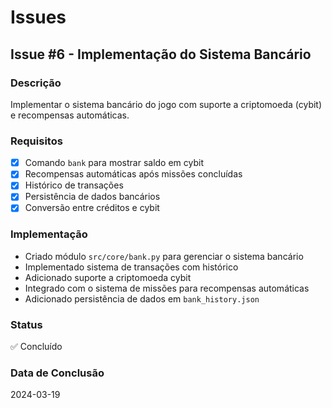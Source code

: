 # Issues

## Issue #6 - Implementação do Sistema Bancário

### Descrição
Implementar o sistema bancário do jogo com suporte a criptomoeda (cybit) e recompensas automáticas.

### Requisitos
- [x] Comando `bank` para mostrar saldo em cybit
- [x] Recompensas automáticas após missões concluídas
- [x] Histórico de transações
- [x] Persistência de dados bancários
- [x] Conversão entre créditos e cybit

### Implementação
- Criado módulo `src/core/bank.py` para gerenciar o sistema bancário
- Implementado sistema de transações com histórico
- Adicionado suporte a criptomoeda cybit
- Integrado com o sistema de missões para recompensas automáticas
- Adicionado persistência de dados em `bank_history.json`

### Status
✅ Concluído

### Data de Conclusão
2024-03-19 
